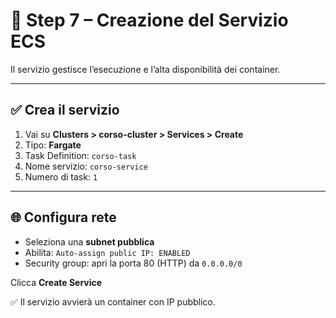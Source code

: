 # 🚀 Step 7 – Creazione del Servizio ECS

Il servizio gestisce l’esecuzione e l’alta disponibilità dei container.

---

## ✅ Crea il servizio

1. Vai su **Clusters > corso-cluster > Services > Create**
2. Tipo: **Fargate**
3. Task Definition: `corso-task`
4. Nome servizio: `corso-service`
5. Numero di task: `1`

---

## 🌐 Configura rete

- Seleziona una **subnet pubblica**
- Abilita: `Auto-assign public IP: ENABLED`
- Security group: apri la porta 80 (HTTP) da `0.0.0.0/0`

Clicca **Create Service**

✅ Il servizio avvierà un container con IP pubblico.
